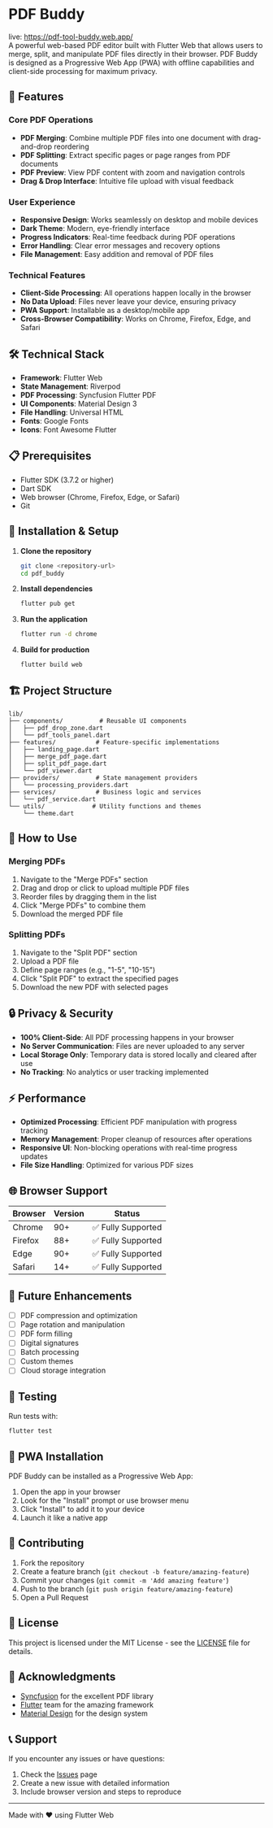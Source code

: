 # PDF Buddy
live: https://pdf-tool-buddy.web.app/
<br>
A powerful web-based PDF editor built with Flutter Web that allows users to merge, split, and manipulate PDF files directly in their browser. PDF Buddy is designed as a Progressive Web App (PWA) with offline capabilities and client-side processing for maximum privacy.

## 🚀 Features

### Core PDF Operations
- **PDF Merging**: Combine multiple PDF files into one document with drag-and-drop reordering
- **PDF Splitting**: Extract specific pages or page ranges from PDF documents
- **PDF Preview**: View PDF content with zoom and navigation controls
- **Drag & Drop Interface**: Intuitive file upload with visual feedback

### User Experience
- **Responsive Design**: Works seamlessly on desktop and mobile devices
- **Dark Theme**: Modern, eye-friendly interface
- **Progress Indicators**: Real-time feedback during PDF operations
- **Error Handling**: Clear error messages and recovery options
- **File Management**: Easy addition and removal of PDF files

### Technical Features
- **Client-Side Processing**: All operations happen locally in the browser
- **No Data Upload**: Files never leave your device, ensuring privacy
- **PWA Support**: Installable as a desktop/mobile app
- **Cross-Browser Compatibility**: Works on Chrome, Firefox, Edge, and Safari

## 🛠️ Technical Stack

- **Framework**: Flutter Web
- **State Management**: Riverpod
- **PDF Processing**: Syncfusion Flutter PDF
- **UI Components**: Material Design 3
- **File Handling**: Universal HTML
- **Fonts**: Google Fonts
- **Icons**: Font Awesome Flutter

## 📋 Prerequisites

- Flutter SDK (3.7.2 or higher)
- Dart SDK
- Web browser (Chrome, Firefox, Edge, or Safari)
- Git

## 🔧 Installation & Setup

1. **Clone the repository**
   ```bash
   git clone <repository-url>
   cd pdf_buddy
   ```

2. **Install dependencies**
   ```bash
   flutter pub get
   ```

3. **Run the application**
   ```bash
   flutter run -d chrome
   ```

4. **Build for production**
   ```bash
   flutter build web
   ```

## 🏗️ Project Structure

```
lib/
├── components/          # Reusable UI components
│   ├── pdf_drop_zone.dart
│   └── pdf_tools_panel.dart
├── features/           # Feature-specific implementations
│   ├── landing_page.dart
│   ├── merge_pdf_page.dart
│   ├── split_pdf_page.dart
│   └── pdf_viewer.dart
├── providers/          # State management providers
│   └── processing_providers.dart
├── services/           # Business logic and services
│   └── pdf_service.dart
└── utils/             # Utility functions and themes
    └── theme.dart
```

## 🎯 How to Use

### Merging PDFs
1. Navigate to the "Merge PDFs" section
2. Drag and drop or click to upload multiple PDF files
3. Reorder files by dragging them in the list
4. Click "Merge PDFs" to combine them
5. Download the merged PDF file

### Splitting PDFs
1. Navigate to the "Split PDF" section
2. Upload a PDF file
3. Define page ranges (e.g., "1-5", "10-15")
4. Click "Split PDF" to extract the specified pages
5. Download the new PDF with selected pages

## 🔒 Privacy & Security

- **100% Client-Side**: All PDF processing happens in your browser
- **No Server Communication**: Files are never uploaded to any server
- **Local Storage Only**: Temporary data is stored locally and cleared after use
- **No Tracking**: No analytics or user tracking implemented

## ⚡ Performance

- **Optimized Processing**: Efficient PDF manipulation with progress tracking
- **Memory Management**: Proper cleanup of resources after operations
- **Responsive UI**: Non-blocking operations with real-time progress updates
- **File Size Handling**: Optimized for various PDF sizes

## 🌐 Browser Support

| Browser | Version | Status |
|---------|---------|--------|
| Chrome  | 90+     | ✅ Fully Supported |
| Firefox | 88+     | ✅ Fully Supported |
| Edge    | 90+     | ✅ Fully Supported |
| Safari  | 14+     | ✅ Fully Supported |

## 🚧 Future Enhancements

- [ ] PDF compression and optimization
- [ ] Page rotation and manipulation
- [ ] PDF form filling
- [ ] Digital signatures
- [ ] Batch processing
- [ ] Custom themes
- [ ] Cloud storage integration

## 🧪 Testing

Run tests with:
```bash
flutter test
```

## 📱 PWA Installation

PDF Buddy can be installed as a Progressive Web App:

1. Open the app in your browser
2. Look for the "Install" prompt or use browser menu
3. Click "Install" to add it to your device
4. Launch it like a native app

## 🤝 Contributing

1. Fork the repository
2. Create a feature branch (`git checkout -b feature/amazing-feature`)
3. Commit your changes (`git commit -m 'Add amazing feature'`)
4. Push to the branch (`git push origin feature/amazing-feature`)
5. Open a Pull Request

## 📄 License

This project is licensed under the MIT License - see the [LICENSE](LICENSE) file for details.

## 🙏 Acknowledgments

- [Syncfusion](https://www.syncfusion.com/) for the excellent PDF library
- [Flutter](https://flutter.dev/) team for the amazing framework
- [Material Design](https://material.io/) for the design system

## 📞 Support

If you encounter any issues or have questions:
1. Check the [Issues](../../issues) page
2. Create a new issue with detailed information
3. Include browser version and steps to reproduce

---

Made with ❤️ using Flutter Web
